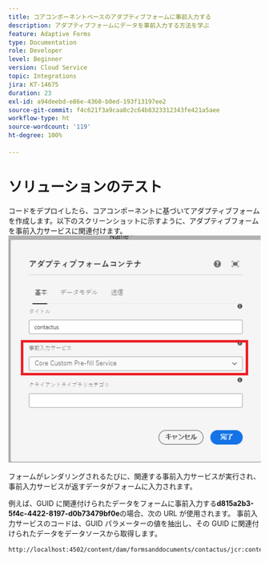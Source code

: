 ```yaml
---
title: コアコンポーネントベースのアダプティブフォームに事前入力する
description: アダプティブフォームにデータを事前入力する方法を学ぶ
feature: Adaptive Forms
type: Documentation
role: Developer
level: Beginner
version: Cloud Service
topic: Integrations
jira: KT-14675
duration: 23
exl-id: a94deebd-e86e-4360-b0ed-193f13197ee2
source-git-commit: f4c621f3a9caa8c2c64b8323312343fe421a5aee
workflow-type: ht
source-wordcount: '119'
ht-degree: 100%

---
```


# ソリューションのテスト

コードをデプロイしたら、コアコンポーネントに基づいてアダプティブフォームを作成します。以下のスクリーンショットに示すように、アダプティブフォームを事前入力サービスに関連付けます。
![prefill-service](assets/pre-fill-service.png)

フォームがレンダリングされるたびに、関連する事前入力サービスが実行され、事前入力サービスが返すデータがフォームに入力されます。

例えば、GUID に関連付けられたデータをフォームに事前入力する&#x200B;**d815a2b3-5f4c-4422-8197-d0b73479bf0e**の場合、次の URL が使用されます。
事前入力サービスのコードは、GUID パラメーターの値を抽出し、その GUID に関連付けられたデータをデータソースから取得します。

```html
http://localhost:4502/content/dam/formsanddocuments/contactus/jcr:content?wcmmode=disabled&guid=d815a2b3-5f4c-4422-8197-d0b73479bf0e
```
